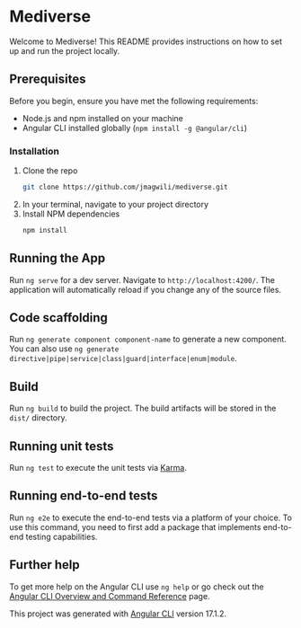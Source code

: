 # Mediverse

Welcome to Mediverse! This README provides instructions on how to set up and run the project locally.

## Prerequisites

Before you begin, ensure you have met the following requirements:
- Node.js and npm installed on your machine
- Angular CLI installed globally (`npm install -g @angular/cli`)

### Installation

1. Clone the repo
   ```sh
   git clone https://github.com/jmagwili/mediverse.git

2. In your terminal, navigate to your project directory
3. Install NPM dependencies
    ```sh
   npm install

## Running the App

Run `ng serve` for a dev server. Navigate to `http://localhost:4200/`. The application will automatically reload if you change any of the source files.

## Code scaffolding

Run `ng generate component component-name` to generate a new component. You can also use `ng generate directive|pipe|service|class|guard|interface|enum|module`.

## Build

Run `ng build` to build the project. The build artifacts will be stored in the `dist/` directory.

## Running unit tests

Run `ng test` to execute the unit tests via [Karma](https://karma-runner.github.io).

## Running end-to-end tests

Run `ng e2e` to execute the end-to-end tests via a platform of your choice. To use this command, you need to first add a package that implements end-to-end testing capabilities.

## Further help

To get more help on the Angular CLI use `ng help` or go check out the [Angular CLI Overview and Command Reference](https://angular.io/cli) page.

This project was generated with [Angular CLI](https://github.com/angular/angular-cli) version 17.1.2.
